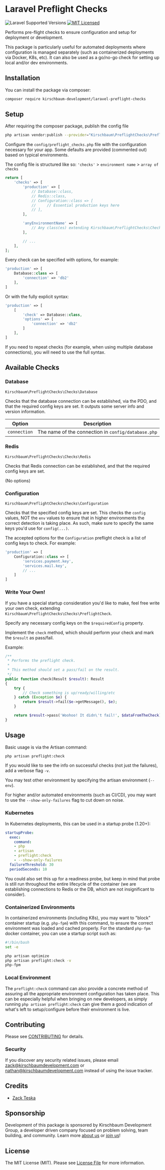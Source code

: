 # Laravel Preflight Checks

![Laravel Supported Versions](https://img.shields.io/badge/laravel-6.x/7.x/8.x-green.svg)
[![MIT Licensed](https://img.shields.io/badge/license-MIT-brightgreen.svg?style=flat-square)](LICENSE.md)

Performs pre-flight checks to ensure configuration and setup for deployment or development.

This package is particularly useful for automated deployments where configuration is managed separately (such as containerized deployments via Docker, K8s, etc). It can also be used as a go/no-go check for setting up local and/or dev environments.

## Installation

You can install the package via composer:

```bash
composer require kirschbaum-development/laravel-preflight-checks
```

## Setup

After requiring the composer package, publish the config file

```bash
php artisan vendor:publish --provider="Kirschbaum\PreflightChecks\PreflightChecksServiceProvider"
```

Configure the `config/preflight_checks.php` file with the configuration necessary for your app. Some defaults are provided (commented out) based on typical environments.

The config file is structured like so: `'checks'` > `environment name` > `array of checks`

```php
return [
    'checks' => [
        'production' => [
            // Database::class,
            // Redis::class,
            // Configuration::class => [
            //     // Essential production keys here
            // ],
        ],

        'anyEnvironmentName' => [
            // Any class(es) extending Kirschbaum\PreflightChecks\Checks\PreflightCheck::class
        ],

        // ...
    ],
];
```

Every check can be specified with options, for example:

```php
'production' => [
    Database::class => [
        'connection' => 'db2'
    ],
]
```

Or with the fully explicit syntax:

```php
'production' => [
    [
        'check' => Database::class,
        'options' => [
            'connection' => 'db2'
        ]
    ],
]
```

If you need to repeat checks (for example, when using multiple database connections), you will need to use the full syntax.

## Available Checks

### Database

`Kirschbaum\PreflightChecks\Checks\Database`

Checks that the database connection can be established, via the PDO, and that the required config keys are set. It outputs some server info and version information.

| Option | Description |
| --- | --- |
| `connection` | The name of the connection in `config/database.php` |

### Redis

`Kirschbaum\PreflightChecks\Checks\Redis`

Checks that Redis connection can be established, and that the required config keys are set.

(No options)

### Configuration

`Kirschbaum\PreflightChecks\Checks\Configuration`

Checks that the specified config keys are set. This checks the `config` values, NOT the `env` values to ensure that in higher environments the correct detection is taking place. As such, make sure to specify the same keys you'd use for `config(...)`.

The accepted options for the `Configuration` preflight check is a list of config keys to check. For example:

```php
'production' => [
    Configuration::class => [
        'services.payment.key',
        'services.mail.key',
        // ...
    ]
]
```

### Write Your Own!

If you have a special startup consideration you'd like to make, feel free write your own check, extending `Kirschbaum\PreflightChecks\Checks\PreflightCheck`.

Specify any necessary config keys on the `$requiredConfig` property.

Implement the `check` method, which should perform your check and mark the `$result` as pass/fail.

Example:

```php
/**
 * Performs the preflight check.
 *
 * This method should set a pass/fail on the result.
 */
public function check(Result $result): Result
{
    try {
        // Check something is up/ready/willing/etc
    } catch (Exception $e) {
        return $result->fail($e->getMessage(), $e);
    }

    return $result->pass('Woohoo! It didn\'t fail!', $dataFromTheCheck);
}
```

## Usage

Basic usage is via the Artisan command:

```bash
php artisan preflight:check
```

If you would like to see the info on successful checks (not just the failures), add a verbose flag `-v`.

You may test other environment by specifying the artisan environment (`--env`).

For higher and/or automated environments (such as CI/CD), you may want to use the `--show-only-failures` flag to cut down on noise.

### Kubernetes

In Kubernetes deployments, this can be used in a startup probe (1.20+):

```yaml
startupProbe:
  exec:
    command:
    - php
    - artisan
    - preflight:check
    - --show-only-failures
  failureThreshold: 30
  periodSeconds: 10
```

You could also set this up for a readiness probe, but keep in mind that probe is still run throughout the entire lifecycle of the container (we are establishing connections to Redis or the DB, which are not insignificant to consider).

### Containerized Environments

In containerized environments (including K8s), you may want to "block" container startup (e.g. `php-fpm`) with this command, to ensure the correct environment was loaded and cached properly. For the standard `php-fpm` docker container, you can use a startup script such as:

```bash
#!/bin/bash
set -e

php artisan optimize
php artisan preflight:check -v
php-fpm
```

### Local Environment

The `preflight:check` command can also provide a concrete method of assuring all the appropriate environment configuration has taken place. This can be especially helpful when bringing on new developers, as simply running `php artisan preflight:check` can give them a good indication of what's left to setup/configure before their environment is live.

## Contributing

Please see [CONTRIBUTING](CONTRIBUTING.md) for details.

### Security

If you discover any security related issues, please email zack@kirschbaumdevelopment.com or nathan@kirschbaumdevelopment.com instead of using the issue tracker.

## Credits

- [Zack Teska](https://github.com/zerodahero)

## Sponsorship

Development of this package is sponsored by Kirschbaum Development Group, a developer driven company focused on problem solving, team building, and community. Learn more [about us](https://kirschbaumdevelopment.com) or [join us](https://careers.kirschbaumdevelopment.com)!

## License

The MIT License (MIT). Please see [License File](LICENSE.md) for more information.
